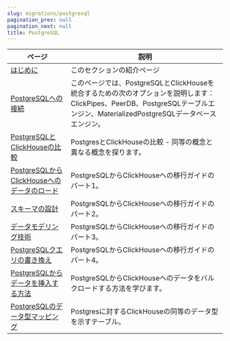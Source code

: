 ```yaml
---
slug: migrations/postgresql
pagination_prev: null
pagination_next: null
title: PostgreSQL
---
```


| ページ                                                                                                                 | 説明                                                                                                                                                             |
|----------------------------------------------------------------------------------------------------------------------|-------------------------------------------------------------------------------------------------------------------------------------------------------------------------|
| [はじめに](./overview.md)                                                                                        | このセクションの紹介ページ                                                                                                                                      |
| [PostgreSQLへの接続](../../integrations/data-ingestion/dbms/postgresql/connecting-to-postgresql.md)            | このページでは、PostgreSQLとClickHouseを統合するための次のオプションを説明します：ClickPipes、PeerDB、PostgreSQLテーブルエンジン、MaterializedPostgreSQLデータベースエンジン。 |
| [PostgreSQLとClickHouseの比較](../../integrations/data-ingestion/dbms/postgresql/postgres-vs-clickhouse.md)   | PostgresとClickHouseの比較 - 同等の概念と異なる概念を探ります。                                                                                                    |
| [PostgreSQLからClickHouseへのデータのロード](./dataset.md)                                                           | PostgreSQLからClickHouseへの移行ガイドのパート1。                                                                                                           |
| [スキーマの設計](./designing-schemas.md)                                                                          | PostgreSQLからClickHouseへの移行ガイドのパート2。                                                                                                           |
| [データモデリング技術](./data-modeling-techniques.md)                                                            | PostgreSQLからClickHouseへの移行ガイドのパート3。                                                                                                           |
| [PostgreSQLクエリの書き換え](../../integrations/data-ingestion/dbms/postgresql/rewriting-postgres-queries.md)        | PostgreSQLからClickHouseへの移行ガイドのパート4。                                                                                                           |
| [PostgreSQLからデータを挿入する方法](../../integrations/data-ingestion/dbms/postgresql/inserting-data.md)            | PostgreSQLからClickHouseへのデータをバルクロードする方法を学びます。                                                                                                              |
| [PostgreSQLのデータ型マッピング](../../integrations/data-ingestion/dbms/postgresql/data-type-mappings.md)         | Postgresに対するClickHouseの同等のデータ型を示すテーブル。                                                                                                        |
